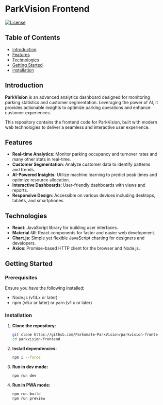 # ParkVision Frontend

[![License](https://img.shields.io/badge/license-MIT-blue.svg)](LICENSE)

## Table of Contents
- [Introduction](#introduction)
- [Features](#features)
- [Technologies](#technologies)
- [Getting Started](#getting-started)
- [Installation](#installation)

## Introduction

**ParkVision** is an advanced analytics dashboard designed for monitoring parking statistics and customer segmentation. Leveraging the power of AI, it provides actionable insights to optimize parking operations and enhance customer experiences.

This repository contains the frontend code for ParkVision, built with modern web technologies to deliver a seamless and interactive user experience.

## Features

- **Real-time Analytics**: Monitor parking occupancy and turnover rates and many other stats in real-time.
- **Customer Segmentation**: Analyze customer data to identify patterns and trends.
- **AI-Powered Insights**: Utilize machine learning to predict peak times and optimize resource allocation.
- **Interactive Dashboards**: User-friendly dashboards with views and reports.
- **Responsive Design**: Accessible on various devices including desktops, tablets, and smartphones.

## Technologies

- **React**: JavaScript library for building user interfaces.
- **Material-UI**: React components for faster and easier web development.
- **Chart.js**: Simple yet flexible JavaScript charting for designers and developers.
- **Axios**: Promise-based HTTP client for the browser and Node.js.

## Getting Started

### Prerequisites

Ensure you have the following installed:

- Node.js (v14.x or later)
- npm (v6.x or later) or yarn (v1.x or later)

### Installation

1. **Clone the repository:**

   ```sh
   git clone https://github.com/Parkomate-ParkVision/parkvision-frontend
   cd parkvision-frontend
   ```
   
2. **Install dependencies:**

   ```sh
   npm i --force
   ```

3. **Run in dev mode:**

   ```sh
   npm run dev
   ```

4. **Run in PWA mode:**

   ```sh
   npm run build
   npm run preview
   ```
